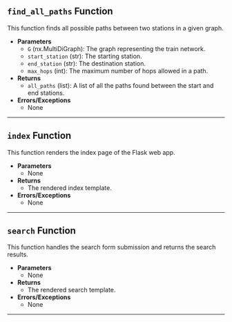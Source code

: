 ## `find_all_paths` Function

This function finds all possible paths between two stations in a given graph.

- **Parameters**
    - `G` (nx.MultiDiGraph): The graph representing the train network.
    - `start_station` (str): The starting station.
    - `end_station` (str): The destination station.
    - `max_hops` (int): The maximum number of hops allowed in a path.
- **Returns**
    - `all_paths` (list): A list of all the paths found between the start and end stations.
- **Errors/Exceptions**
    - None

-------------
## `index` Function

This function renders the index page of the Flask web app.

- **Parameters**
    - None
- **Returns**
    - The rendered index template.
- **Errors/Exceptions**
    - None

-------------
## `search` Function

This function handles the search form submission and returns the search results.

- **Parameters**
    - None
- **Returns**
    - The rendered search template.
- **Errors/Exceptions**
    - None

-------------
